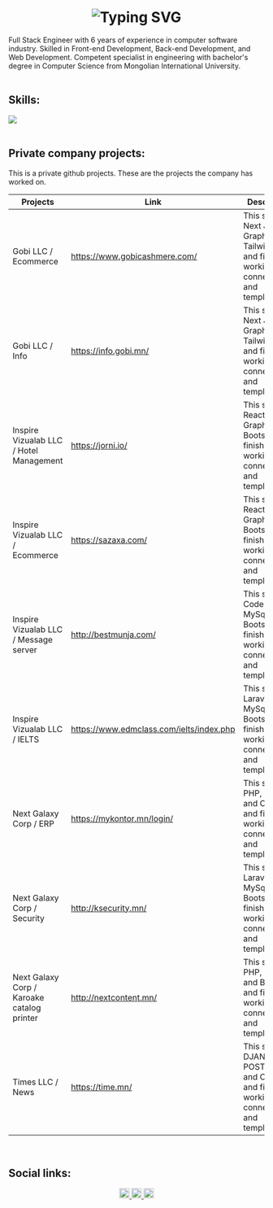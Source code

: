<h1 align="center">
    <img src="https://readme-typing-svg.herokuapp.com?font=Fira+Code&size=48&duration=2000&pause=1000&color=1AF72A&background=000000&random=false&width=1440&height=150&lines=devtugu%40github+~+%25+Hi+There!;devtugu%40github+~+%25++I+am+Tuguldur+Unurtsetseg" alt="Typing SVG" />
</h1>

<div>
    Full Stack Engineer with 6 years of experience in computer software industry. Skilled in Front-end Development, Back-end Development, and Web Development. Competent specialist in engineering with bachelor's degree in Computer Science from Mongolian International University.
</div>

<br/>

<h2> Skills: </h2>

<div>
    <img src="https://skillicons.dev/icons?i=react,bootstrap,mui,html,css,vscode,github,figma,tailwind,git,nodejs,python,javascript,typescript,express,firebase,mongodb,c,java,nextjs,mysql" />
</div>
<br/>

<h2> Private company projects: </h2>

This is a private github projects. These are the projects the company has worked on.

| Projects                                   | Link                                     | Description                                                                                             |
|--------------------------------------------|------------------------------------------|---------------------------------------------------------------------------------------------------------|
| Gobi LLC / Ecommerce                       | https://www.gobicashmere.com/            | This site used Next JS, Graphql and Tailwind CSS and finished working on all connections and templates. |
| Gobi LLC / Info                            | https://info.gobi.mn/                    | This site used Next JS, Graphql and Tailwind CSS and finished working on all connections and templates. |
| Inspire Vizualab LLC / Hotel Management    | https://jorni.io/                        | This site used React JS, Graphql and Bootstrap and finished working on all connections and templates.   |
| Inspire Vizualab LLC / Ecommerce           | https://sazaxa.com/                      | This site used React JS, Graphql and Bootstrap and finished working on all connections and templates.   |
| Inspire Vizualab LLC / Message server      | http://bestmunja.com/                    | This site used Codeigniter, MySql and Bootstrap and finished working on all connections and templates.  |
| Inspire Vizualab LLC / IELTS               | https://www.edmclass.com/ielts/index.php | This site used Laravel, MySql and Bootstrap and finished working on all connections and templates.      |
| Next Galaxy Corp / ERP                     | https://mykontor.mn/login/               | This site used PHP, MySql and CSS3 and finished working on all connections and templates.               |
| Next Galaxy Corp / Security                | http://ksecurity.mn/                     | This site used Laravel, MySql and Bootstrap and finished working on all connections and templates.      |
| Next Galaxy Corp / Karoake catalog printer | http://nextcontent.mn/                   | This site used PHP, MySql and Bootstrap and finished working on all connections and templates.          |
| Times LLC / News                           | https://time.mn/                         | This site used DJANGO, POSTGRESQL and CSS3 and finished working on all connections and templates.       |

<br/>

<h2> Social links: </h2>
<div align="center" marginTop="20"> 
  <a href="mailto:oz.toogii@gmail.com">
        <img src="https://cdn0.iconfinder.com/data/icons/social-circle-3/72/Email-512.png" width="20" />
  </a>
  <a href="https://linkedin.com/in/devtugu" target="_blank">
     <img src="https://cdn3.iconfinder.com/data/icons/picons-social/57/11-linkedin-512.png" width="20" target="_blank" />
  </a>
  <a href="https://salesp07.github.io" target="_blank">
     <img src="https://cdn2.iconfinder.com/data/icons/font-awesome/1792/github-square-512.png" width="20" target="_blank" />
  </a>
</div>
